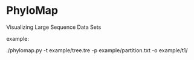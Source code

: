 PhyloMap
========

Visualizing Large Sequence Data Sets

example:

./phylomap.py -t example/tree.tre -p example/partition.txt -o example/t1/

